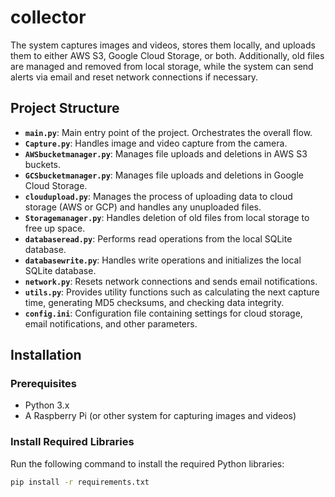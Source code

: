 # collector

The system captures images and videos, stores them locally, and uploads them to either AWS S3, Google Cloud Storage, or both. Additionally, old files are managed and removed from local storage, while the system can send alerts via email and reset network connections if necessary.

## Project Structure

- **`main.py`**: Main entry point of the project. Orchestrates the overall flow.
- **`Capture.py`**: Handles image and video capture from the camera.
- **`AWSbucketmanager.py`**: Manages file uploads and deletions in AWS S3 buckets.
- **`GCSbucketmanager.py`**: Manages file uploads and deletions in Google Cloud Storage.
- **`cloudupload.py`**: Manages the process of uploading data to cloud storage (AWS or GCP) and handles any unuploaded files.
- **`Storagemanager.py`**: Handles deletion of old files from local storage to free up space.
- **`databaseread.py`**: Performs read operations from the local SQLite database.
- **`databasewrite.py`**: Handles write operations and initializes the local SQLite database.
- **`network.py`**: Resets network connections and sends email notifications.
- **`utils.py`**: Provides utility functions such as calculating the next capture time, generating MD5 checksums, and checking data integrity.
- **`config.ini`**: Configuration file containing settings for cloud storage, email notifications, and other parameters.

## Installation

### Prerequisites

- Python 3.x
- A Raspberry Pi (or other system for capturing images and videos)

### Install Required Libraries

Run the following command to install the required Python libraries:

```bash
pip install -r requirements.txt

